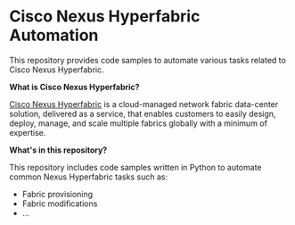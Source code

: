 # Cisco Nexus Hyperfabric Automation

This repository provides code samples to automate various tasks related to Cisco Nexus Hyperfabric. 

**What is Cisco Nexus Hyperfabric?**

[Cisco Nexus Hyperfabric](https://www.cisco.com/c/en/us/products/collateral/data-center-networking/nexus-hyperfabric/nexus-hyperfabric-ds.html) is a cloud-managed network fabric data-center solution, delivered as a service, that enables customers to easily design, deploy, manage, and scale multiple fabrics globally with a minimum of expertise.

**What's in this repository?**

This repository includes code samples written in Python to automate common Nexus Hyperfabric tasks such as:

* Fabric provisioning
* Fabric modifications
* ...

